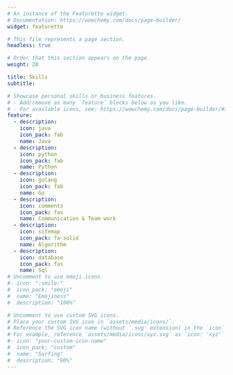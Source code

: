 ```yaml
---
# An instance of the Featurette widget.
# Documentation: https://wowchemy.com/docs/page-builder/
widget: featurette

# This file represents a page section.
headless: true

# Order that this section appears on the page.
weight: 20

title: Skills
subtitle:

# Showcase personal skills or business features.
# - Add/remove as many `feature` blocks below as you like.
# - For available icons, see: https://wowchemy.com/docs/page-builder/#icons
feature:
  - description: 
    icon: java
    icon_pack: fab
    name: Java
  - description: 
    icon: python
    icon_pack: fab
    name: Python
  - description: 
    icon: golang
    icon_pack: fab
    name: Go
  - description: 
    icon: comments
    icon_pack: fas
    name: Communication & Team work
  - description: 
    icon: sitemap
    icon_pack: fa-solid
    name: Algorithm
  - description: 
    icon: database
    icon_pack: fas
    name: Sql
# Uncomment to use emoji icons.
#- icon: ":smile:"
#  icon_pack: "emoji"
#  name: "Emojiness"
#  description: "100%"

# Uncomment to use custom SVG icons.
# Place your custom SVG icon in `assets/media/icons/`.
# Reference the SVG icon name (without `.svg` extension) in the `icon` field.
# For example, reference `assets/media/icons/xyz.svg` as `icon: 'xyz'`
#- icon: "your-custom-icon-name"
#  icon_pack: "custom"
#  name: "Surfing"
#  description: "90%"
---
```

